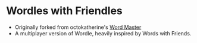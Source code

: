 # Wordles with Friendles

* Originally forked from octokatherine's [Word Master](https://github.com/octokatherine/word-master)
* A multiplayer version of Wordle, heavily inspired by Words with Friends.